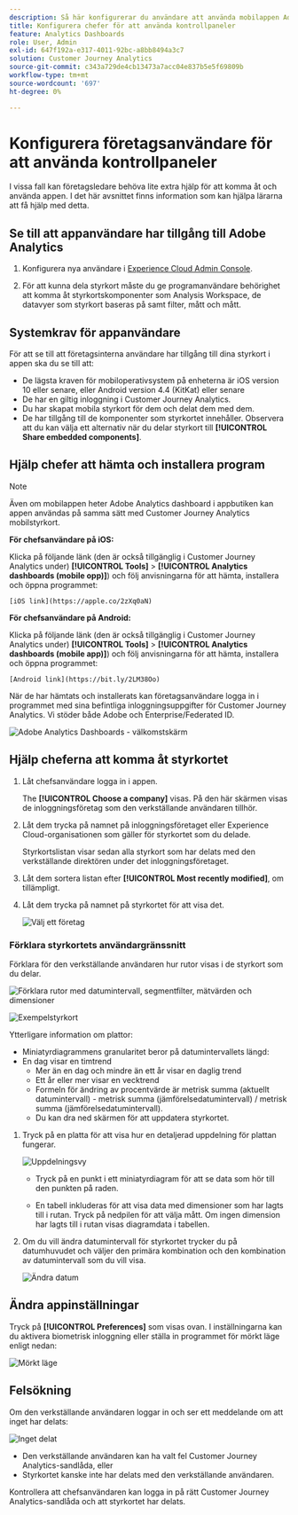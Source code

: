 ```yaml
---
description: Så här konfigurerar du användare att använda mobilappen Adobe Analytics Dashboard
title: Konfigurera chefer för att använda kontrollpaneler
feature: Analytics Dashboards
role: User, Admin
exl-id: 647f192a-e317-4011-92bc-a8bb8494a3c7
solution: Customer Journey Analytics
source-git-commit: c343a729de4cb13473a7acc04e837b5e5f69809b
workflow-type: tm+mt
source-wordcount: '697'
ht-degree: 0%

---
```


# Konfigurera företagsanvändare för att använda kontrollpaneler

I vissa fall kan företagsledare behöva lite extra hjälp för att komma åt och använda appen. I det här avsnittet finns information som kan hjälpa lärarna att få hjälp med detta.

## Se till att appanvändare har tillgång till Adobe Analytics

1. Konfigurera nya användare i [Experience Cloud Admin Console](https://experienceleague.adobe.com/docs/analytics/admin/admin-console/permissions/product-profile.html).

1. För att kunna dela styrkort måste du ge programanvändare behörighet att komma åt styrkortskomponenter som Analysis Workspace, de datavyer som styrkort baseras på samt filter, mått och mått.

## Systemkrav för appanvändare

För att se till att företagsinterna användare har tillgång till dina styrkort i appen ska du se till att:

* De lägsta kraven för mobiloperativsystem på enheterna är iOS version 10 eller senare, eller Android version 4.4 (KitKat) eller senare
* De har en giltig inloggning i Customer Journey Analytics.
* Du har skapat mobila styrkort för dem och delat dem med dem.
* De har tillgång till de komponenter som styrkortet innehåller. Observera att du kan välja ett alternativ när du delar styrkort till **[!UICONTROL Share embedded components]**.

## Hjälp chefer att hämta och installera program

>[!NOTE]
>
>Även om mobilappen heter Adobe Analytics dashboard i appbutiken kan appen användas på samma sätt med Customer Journey Analytics mobilstyrkort.

**För chefsanvändare på iOS:**

Klicka på följande länk (den är också tillgänglig i Customer Journey Analytics under) **[!UICONTROL Tools]** > **[!UICONTROL Analytics dashboards (mobile opp)]**) och följ anvisningarna för att hämta, installera och öppna programmet:

`[iOS link](https://apple.co/2zXq0aN)`

**För chefsanvändare på Android:**

Klicka på följande länk (den är också tillgänglig i Customer Journey Analytics under) **[!UICONTROL Tools]** > **[!UICONTROL Analytics dashboards (mobile app)]**) och följ anvisningarna för att hämta, installera och öppna programmet:

`[Android link](https://bit.ly/2LM38Oo)`

När de har hämtats och installerats kan företagsanvändare logga in i programmet med sina befintliga inloggningsuppgifter för Customer Journey Analytics. Vi stöder både Adobe och Enterprise/Federated ID.

![Adobe Analytics Dashboards - välkomstskärm](assets/welcome.png)

## Hjälp cheferna att komma åt styrkortet

1. Låt chefsanvändare logga in i appen.

   The **[!UICONTROL Choose a company]** visas. På den här skärmen visas de inloggningsföretag som den verkställande användaren tillhör.

1. Låt dem trycka på namnet på inloggningsföretaget eller Experience Cloud-organisationen som gäller för styrkortet som du delade.

   Styrkortslistan visar sedan alla styrkort som har delats med den verkställande direktören under det inloggningsföretaget.

1. Låt dem sortera listan efter **[!UICONTROL Most recently modified]**, om tillämpligt.

1. Låt dem trycka på namnet på styrkortet för att visa det.

   ![Välj ett företag](assets/accesscard.png)


### Förklara styrkortets användargränssnitt

Förklara för den verkställande användaren hur rutor visas i de styrkort som du delar.

![Förklara rutor med datumintervall, segmentfilter, mätvärden och dimensioner](assets/newexplain.png)

![Exempelstyrkort](assets/intro_scorecard.png)

Ytterligare information om plattor:

* Miniatyrdiagrammens granularitet beror på datumintervallets längd:
* En dag visar en timtrend
   * Mer än en dag och mindre än ett år visar en daglig trend
   * Ett år eller mer visar en vecktrend
   * Formeln för ändring av procentvärde är metrisk summa (aktuellt datumintervall) - metrisk summa (jämförelsedatumintervall) / metrisk summa (jämförelsedatumintervall).
   * Du kan dra ned skärmen för att uppdatera styrkortet.


1. Tryck på en platta för att visa hur en detaljerad uppdelning för plattan fungerar.

   ![Uppdelningsvy](assets/sparkline.png)

   * Tryck på en punkt i ett miniatyrdiagram för att se data som hör till den punkten på raden.

   * En tabell inkluderas för att visa data med dimensioner som har lagts till i rutan. Tryck på nedpilen för att välja mått. Om ingen dimension har lagts till i rutan visas diagramdata i tabellen.

1. Om du vill ändra datumintervall för styrkortet trycker du på datumhuvudet och väljer den primära kombination och den kombination av datumintervall som du vill visa.

   ![Ändra datum](assets/changedate.png)

## Ändra appinställningar

Tryck på **[!UICONTROL Preferences]** som visas ovan. I inställningarna kan du aktivera biometrisk inloggning eller ställa in programmet för mörkt läge enligt nedan:

![Mörkt läge](assets/darkmode.png)

## Felsökning

Om den verkställande användaren loggar in och ser ett meddelande om att inget har delats:

![Inget delat](assets/nothing.png)

* Den verkställande användaren kan ha valt fel Customer Journey Analytics-sandlåda, eller
* Styrkortet kanske inte har delats med den verkställande användaren.

Kontrollera att chefsanvändaren kan logga in på rätt Customer Journey Analytics-sandlåda och att styrkortet har delats.
